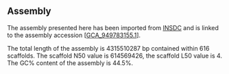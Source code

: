 **Assembly**
--------

The assembly presented here has been imported from [INSDC](http://www.insdc.org) and is linked to the assembly accession [[GCA\_949783155.1](http://www.ebi.ac.uk/ena/data/view/GCA_949783155.1)].

The total length of the assembly is 4315510287 bp contained within 616 scaffolds.
The scaffold N50 value is 614569426, the scaffold L50 value is 4.
The GC% content of the assembly is 44.5%.
